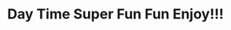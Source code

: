 ---
pid: FS67
title: Day Time Super Fun Fun Enjoy!!!
location_transcription: Schuylkill River Waterfront Chestnut St
zipcode: '19144'
outside_phl: 
neighborhood: Germantown
age: '30'
age_range: 30-39
instagram: 
image_file_name: FS_67.jpg
proposal_transcription: |-
  [recreational area with different areas labeled //spray paint zone/graffitti wall, // //oil canvas, // //markers/other art form, // //free hangout space boarded area for yoga, slackline, dance, etc...//]
  Changing monument changing with the times.
  //Bringing | The People | Outside | Together//
topic: Environment,Health,Philadelphia
topic_summary: 0, 0, 0
type: Infrastructure,Space,Concrete,Graffiti,Park,Playground
keywords_other: recreation
credit: Neva Givnish
image_labels: 
twitter: 
facebook: 
permalink: "/monuments/fs67/"
layout: item-page
---